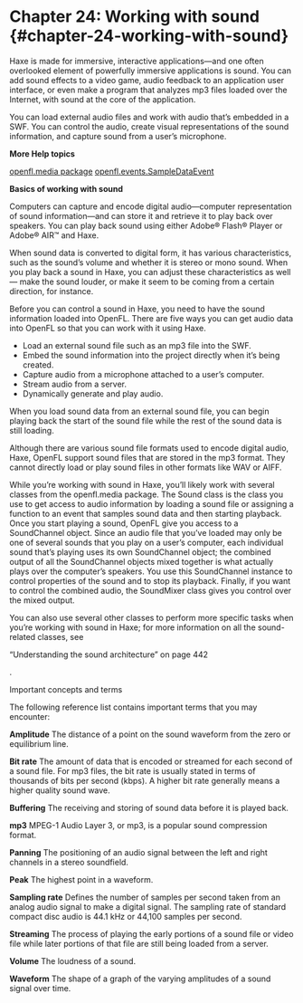 # Chapter 24: Working with sound {#chapter-24-working-with-sound}

Haxe is made for immersive, interactive applications—and one often overlooked element of powerfully immersive applications is sound. You can add sound effects to a video game, audio feedback to an application user interface, or even make a program that analyzes mp3 files loaded over the Internet, with sound at the core of the application.

You can load external audio files and work with audio that’s embedded in a SWF. You can control the audio, create visual representations of the sound information, and capture sound from a user’s microphone.

**More Help topics**

[openfl.media package](https://api.openfl.org/openfl/media/index.html)
[openfl.events.SampleDataEvent](https://api.openfl.org/openfl/events/SampleDataEvent.html)

**Basics of working with sound**

Computers can capture and encode digital audio—computer representation of sound information—and can store it and retrieve it to play back over speakers. You can play back sound using either Adobe® Flash® Player or Adobe® AIR™ and Haxe.

When sound data is converted to digital form, it has various characteristics, such as the sound’s volume and whether it is stereo or mono sound. When you play back a sound in Haxe, you can adjust these characteristics as well— make the sound louder, or make it seem to be coming from a certain direction, for instance.

Before you can control a sound in Haxe, you need to have the sound information loaded into OpenFL. There are five ways you can get audio data into OpenFL so that you can work with it using Haxe.

*   Load an external sound file such as an mp3 file into the SWF.
*   Embed the sound information into the project directly when it’s being created.
*   Capture audio from a microphone attached to a user’s computer.
*   Stream audio from a server.
*   Dynamically generate and play audio.

When you load sound data from an external sound file, you can begin playing back the start of the sound file while the rest of the sound data is still loading.

Although there are various sound file formats used to encode digital audio, Haxe, OpenFL support sound files that are stored in the mp3 format. They cannot directly load or play sound files in other formats like WAV or AIFF.

While you’re working with sound in Haxe, you’ll likely work with several classes from the openfl.media package. The Sound class is the class you use to get access to audio information by loading a sound file or assigning a function to an event that samples sound data and then starting playback. Once you start playing a sound, OpenFL give you access to a SoundChannel object. Since an audio file that you’ve loaded may only be one of several sounds that you play on a user’s computer, each individual sound that’s playing uses its own SoundChannel object; the combined output of all the SoundChannel objects mixed together is what actually plays over the computer’s speakers. You use this SoundChannel instance to control properties of the sound and to stop its playback. Finally, if you want to control the combined audio, the SoundMixer class gives you control over the mixed output.

You can also use several other classes to perform more specific tasks when you’re working with sound in Haxe; for more information on all the sound-related classes, see

“Understanding the sound architecture” on page 442

.

Important concepts and terms

The following reference list contains important terms that you may encounter:

**Amplitude** The distance of a point on the sound waveform from the zero or equilibrium line.

**Bit rate** The amount of data that is encoded or streamed for each second of a sound file. For mp3 files, the bit rate is usually stated in terms of thousands of bits per second (kbps). A higher bit rate generally means a higher quality sound wave.

**Buffering** The receiving and storing of sound data before it is played back.

**mp3** MPEG-1 Audio Layer 3, or mp3, is a popular sound compression format.

**Panning** The positioning of an audio signal between the left and right channels in a stereo soundfield.

**Peak** The highest point in a waveform.

**Sampling rate** Defines the number of samples per second taken from an analog audio signal to make a digital signal. The sampling rate of standard compact disc audio is 44.1 kHz or 44,100 samples per second.

**Streaming** The process of playing the early portions of a sound file or video file while later portions of that file are still being loaded from a server.

**Volume** The loudness of a sound.

**Waveform** The shape of a graph of the varying amplitudes of a sound signal over time.
